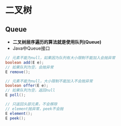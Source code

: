 # 二叉树

## Queue

- **二叉树层序遍历的算法就是使用队列(Queue)**
- Java中Queue接口

```java
// 元素不能为null，如果因为队列有大小限制不能加入会抛异常
boolean add(E e);
// 如果队列为空，会抛异常
E remove();

// 元素不能为null，大小限制不能加入不会抛异常
boolean offer(E e);
// 如果队列为空，返回null
E poll();

// 只返回头部元素，不会移除
// element抛异常，peek不会抛
E element();
E peek();
```